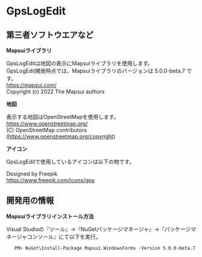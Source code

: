 # GpsLogEdit

## 第三者ソフトウエアなど

**Mapsuiライブラリ**  

GpsLogEditは地図の表示にMapsuiライブラリを使用します。  
GpsLogEdit開発時点では、Mapsuiライブラリのバージョンは 5.0.0-beta.7 です。  
https://mapsui.com/  
Copyright (c) 2022 The Mapsui authors  

**地図**  

表示する地図はOpenStreetMapを使用します。  
https://www.openstreetmap.org/  
(C) OpenStreetMap contributors (https://www.openstreetmap.org/copyright)  

**アイコン**  

GpsLogEditで使用しているアイコンは以下の物です。  

Designed by Freepik  
https://www.freepik.com/icons/gps  

## 開発用の情報

**Mapsuiライブラリインストール方法** 

Visual Studioの『ツール』→『NuGetパッケージマネージャ』→『パッケージマネージャコンソール』にて以下を実行。

       PM> NuGet\Install-Package Mapsui.WindowsForms -Version 5.0.0-beta.7

